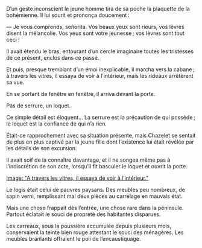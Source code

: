 D’un geste inconscient le jeune homme tira de sa poche la plaquette de la bohémienne. Il lui sourit et prononça doucement :

— Je vous comprends, señorita. Vos beaux yeux sont rieurs, vos lèvres disent la mélancolie. Vos yeux sont votre jeunesse ; vos lèvres sont tout ceci !

Il avait étendu le bras, entourant d’un cercle imaginaire toutes les tristesses de ce présent, enclos dans ce passé.

Et puis, presque tremblant d’un émoi inexplicable, il marcha vers la cabane ; à travers les vitres, il essaya de voir à l’intérieur, mais les rideaux arrêtèrent
sa vue.

En se portant de fenêtre en fenêtre, il arriva devant la porte.

Pas de serrure, un loquet.

Ce simple détail est éloquent… La serrure est la précaution de qui possède ; le loquet est la confiance de qui n’a rien.

Était-ce rapprochement avec sa situation présente, mais Chazelet se sentait de plus en plus captivé par la jeune fille dont l’existence lui était révélée par les détails de son excursion.

Il avait soif de la connaître davantage, et il ne songea même pas à l’indiscrétion de son acte, lorsqu’il fit basculer le loquet et ouvrit la porte.

[Image: "A travers les vitres, il essaya de voir à l’intérieur."](../images/1-page-031.JPG)

Le logis était celui de pauvres paysans. Des meubles peu nombreux, de sapin verni, remplissant mal deux pièces au carrelage en mauvais état.

Mais une chose frappait dès l’entrée, une chose rare dans la péninsule. Partout éclatait le souci de propreté des habitantes disparues.

Les carreaux, sous la poussière accumulée depuis plusieurs mois, conservaient la teinte bien rouge attestant le souci des ménagères. Les meubles branlants offraient le poli de l’encaustiquage.
